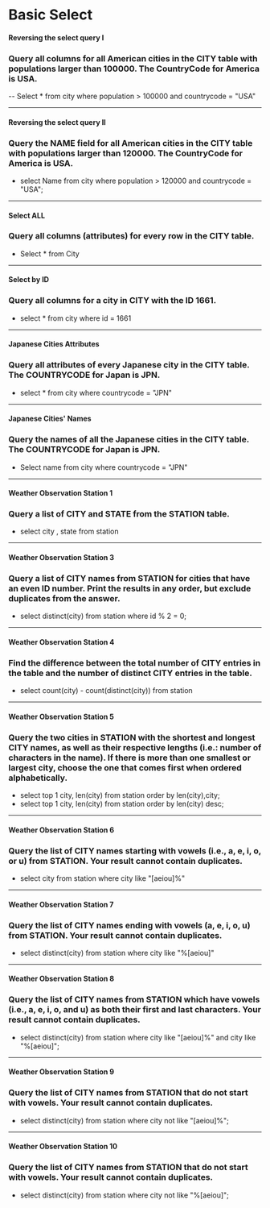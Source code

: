 # Basic Select
#### Reversing the select query I
### Query all columns for all American cities in the CITY table with populations larger than 100000. The CountryCode for America is USA.
-- Select * from city 
  where population > 100000 and countrycode = "USA"

--------------------------------------------------------------------------------------------------------------------------------------------------------------------

#### Reversing the select query II
### Query the NAME field for all American cities in the CITY table with populations larger than 120000. The CountryCode for America is USA.
- select Name from city
  where population > 120000 and countrycode = "USA";
--------------------------------------------------------------------------------------------------------------------------------------------------------------------

#### Select ALL
### Query all columns (attributes) for every row in the CITY table.
- Select * from City
--------------------------------------------------------------------------------------------------------------------------------------------------------------------

#### Select by ID
### Query all columns for a city in CITY with the ID 1661.
- select * from city 
  where id = 1661
 --------------------------------------------------------------------------------------------------------------------------------------------------------------------
 
#### Japanese Cities Attributes
### Query all attributes of every Japanese city in the CITY table. The COUNTRYCODE for Japan is JPN.
- select * from city 
  where countrycode = "JPN"
 --------------------------------------------------------------------------------------------------------------------------------------------------------------------
 
#### Japanese Cities' Names
### Query the names of all the Japanese cities in the CITY table. The COUNTRYCODE for Japan is JPN.
- Select name from city 
  where countrycode = "JPN"
 --------------------------------------------------------------------------------------------------------------------------------------------------------------------
 
#### Weather Observation Station 1
### Query a list of CITY and STATE from the STATION table.
- select city , state from station
 --------------------------------------------------------------------------------------------------------------------------------------------------------------------

#### Weather Observation Station 3
### Query a list of CITY names from STATION for cities that have an even ID number. Print the results in any order, but exclude duplicates from the answer.
- select distinct(city) from station 
  where id % 2 = 0;
 --------------------------------------------------------------------------------------------------------------------------------------------------------------------
 
#### Weather Observation Station 4
### Find the difference between the total number of CITY entries in the table and the number of distinct CITY entries in the table.
- select count(city) - count(distinct(city)) from station
 --------------------------------------------------------------------------------------------------------------------------------------------------------------------

#### Weather Observation Station 5
### Query the two cities in STATION with the shortest and longest CITY names, as well as their respective lengths (i.e.: number of characters in the name). If there is more than one smallest or largest city, choose the one that comes first when ordered alphabetically.
- select top 1 city, len(city) from station
  order by len(city),city;
- select top 1 city, len(city) from station
  order by len(city) desc;
 --------------------------------------------------------------------------------------------------------------------------------------------------------------------

#### Weather Observation Station 6
### Query the list of CITY names starting with vowels (i.e., a, e, i, o, or u) from STATION. Your result cannot contain duplicates.
- select city from station 
  where city like "[aeiou]%"
--------------------------------------------------------------------------------------------------------------------------------------------------------------------
  
#### Weather Observation Station 7
### Query the list of CITY names ending with vowels (a, e, i, o, u) from STATION. Your result cannot contain duplicates.
- select distinct(city) from station 
  where city like "%[aeiou]"
 --------------------------------------------------------------------------------------------------------------------------------------------------------------------
  
#### Weather Observation Station 8
### Query the list of CITY names from STATION which have vowels (i.e., a, e, i, o, and u) as both their first and last characters. Your result cannot contain duplicates.
- select distinct(city) from station 
  where city like "[aeiou]%" and city like "%[aeiou]";
--------------------------------------------------------------------------------------------------------------------------------------------------------------------
  
#### Weather Observation Station 9
### Query the list of CITY names from STATION that do not start with vowels. Your result cannot contain duplicates.
- select distinct(city) from station 
  where city not like "[aeiou]%";
--------------------------------------------------------------------------------------------------------------------------------------------------------------------

#### Weather Observation Station 10
### Query the list of CITY names from STATION that do not start with vowels. Your result cannot contain duplicates.
- select distinct(city) from station 
  where city not like "%[aeiou]";
